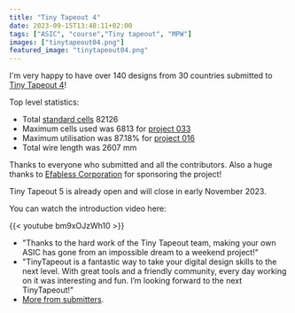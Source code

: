 ```yaml
---
title: "Tiny Tapeout 4"
date: 2023-09-15T13:48:11+02:00
tags: ["ASIC", "course","Tiny tapeout", "MPW"]
images: ["tinytapeout04.png"]
featured_image: "tinytapeout04.png"
---
```


I'm very happy to have over 140 designs from 30 countries submitted to [Tiny Tapeout 4](https://tinytapeout.com/runs/tt04)!

Top level statistics:

* Total [standard cells](/terminology/standardcell) 82126
* Maximum cells used was 6813 for [project 033](https://tinytapeout.com/runs/tt04/033)
* Maximum utilisation was 87.18% for [project 016](https://tinytapeout.com/runs/tt04/016)
* Total wire length was 2607 mm

Thanks to everyone who submitted and all the contributors. Also a huge thanks to [Efabless Corporation](https://efabless.com/) for sponsoring the project!


Tiny Tapeout 5 is already open and will close in early November 2023.

You can watch the introduction video here:

{{< youtube bm9xOJzWh10 >}}

* "Thanks to the hard work of the Tiny Tapeout team, making your own ASIC has gone from an impossible dream to a weekend project!"
* "TinyTapeout is a fantastic way to take your digital design skills to the next level. With great tools and a friendly community, every day working on it was interesting and fun. I’m looking forward to the next TinyTapeout!" 
* [More from submitters](https://tinytapeout.com/runs/tt04/#testimonials).
